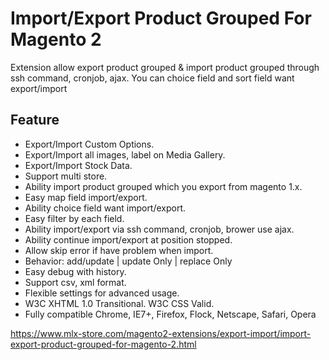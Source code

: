 # Import/Export Product Grouped For Magento 2

Extension allow export product grouped & import product grouped through ssh command, cronjob, ajax. You can choice field and sort field want export/import

## Feature
- Export/Import Custom Options.
- Export/Import all images, label on Media Gallery.
- Export/Import Stock Data.
- Support multi store.
- Ability import product grouped which you export from magento 1.x.
- Easy map field import/export.
- Ability choice field want import/export.
- Easy filter by each field.
- Ability import/export via ssh command, cronjob, brower use ajax.
- Ability continue import/export at position stopped.
- Allow skip error if have problem when import.
- Behavior: add/update | update Only | replace Only
- Easy debug with history.
- Support csv, xml format.
- Flexible settings for advanced usage.
- W3C XHTML 1.0 Transitional. W3C CSS Valid.
- Fully compatible Chrome, IE7+, Firefox, Flock, Netscape, Safari, Opera


https://www.mlx-store.com/magento2-extensions/export-import/import-export-product-grouped-for-magento-2.html
